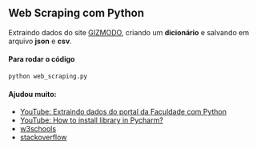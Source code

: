 ## Web Scraping com Python

Extraindo dados do site [GIZMODO](https://gizmodo.uol.com.br), criando um **dicionário** e salvando em arquivo **json** e **csv**. 

#### Para rodar o código
```
python web_scraping.py
```

#### Ajudou muito:

 - [YouTube: Extraindo dados do portal da Faculdade com Python](https://www.youtube.com/watch?v=S_q31F09-mI)
 - [YouTube: How to install library in Pycharm?](https://www.youtube.com/watch?v=HJ9bTO5yYw0)
 - [w3schools](https://www.w3schools.com/python/python_file_remove.asp) 
 - [stackoverflow](https://stackoverflow.com/questions/34301088/reading-writing-out-a-dictionary-to-csv-file-in-python)

